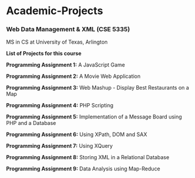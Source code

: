 # Academic-Projects
### Web Data Management & XML (CSE 5335)
MS in CS at University of Texas, Arlington

**List of Projects for this course**

**Programming Assignment 1:** A JavaScript Game

**Programming Assignment 2:** A Movie Web Application

**Programming Assignment 3:** Web Mashup - Display Best Restaurants on a Map

**Programming Assignment 4:** PHP Scripting

**Programming Assignment 5:** Implementation of a Message Board using PHP and a Database

**Programming Assignment 6:** Using XPath, DOM and SAX

**Programming Assignment 7:** Using XQuery

**Programming Assignment 8:** Storing XML in a Relational Database

**Programming Assignment 9:** Data Analysis using Map-Reduce

